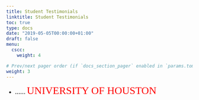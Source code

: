 ```yaml
---
title: Student Testimonials
linktitle: Student Testimonials
toc: true
type: docs
date: "2019-05-05T00:00:00+01:00"
draft: false
menu:
  cscc:
    weight: 4

# Prev/next pager order (if `docs_section_pager` enabled in `params.toml`)
weight: 3
---
```


- **......**
  <span style="color: #ff0000; font-family: Babas; font-size: 2em;">UNIVERSITY OF HOUSTON</span>